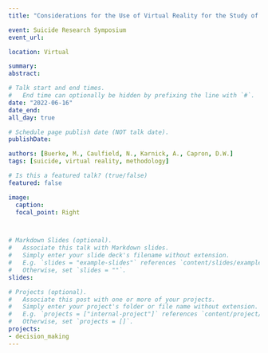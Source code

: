 ```yaml
---
title: "Considerations for the Use of Virtual Reality for the Study of Suicidality"

event: Suicide Research Symposium
event_url: 

location: Virtual

summary: 
abstract: 

# Talk start and end times.
#   End time can optionally be hidden by prefixing the line with `#`.
date: "2022-06-16"
date_end: 
all_day: true

# Schedule page publish date (NOT talk date).
publishDate: 

authors: [Buerke, M., Caulfield, N., Karnick, A., Capron, D.W.]
tags: [suicide, virtual reality, methodology]

# Is this a featured talk? (true/false)
featured: false

image:
  caption: 
  focal_point: Right



# Markdown Slides (optional).
#   Associate this talk with Markdown slides.
#   Simply enter your slide deck's filename without extension.
#   E.g. `slides = "example-slides"` references `content/slides/example-slides.md`.
#   Otherwise, set `slides = ""`.
slides: 

# Projects (optional).
#   Associate this post with one or more of your projects.
#   Simply enter your project's folder or file name without extension.
#   E.g. `projects = ["internal-project"]` references `content/project/deep-learning/index.md`.
#   Otherwise, set `projects = []`.
projects:
- decision_making
---
```



